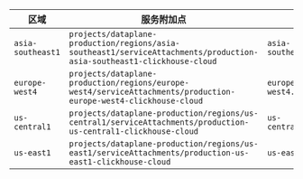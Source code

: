 | 区域            | 服务附加点                                                   | 私有 DNS 域               |
|-----------------|-------------------------------------------------------------|--------------------------|
| `asia-southeast1` | `projects/dataplane-production/regions/asia-southeast1/serviceAttachments/production-asia-southeast1-clickhouse-cloud` | `asia-southeast1.p.gcp.clickhouse.cloud` |
| `europe-west4`  | `projects/dataplane-production/regions/europe-west4/serviceAttachments/production-europe-west4-clickhouse-cloud`  | `europe-west4.p.gcp.clickhouse.cloud`  |
| `us-central1`   | `projects/dataplane-production/regions/us-central1/serviceAttachments/production-us-central1-clickhouse-cloud`  | `us-central1.p.gcp.clickhouse.cloud`   |
| `us-east1`      | `projects/dataplane-production/regions/us-east1/serviceAttachments/production-us-east1-clickhouse-cloud`  | `us-east1.p.gcp.clickhouse.cloud`      |
